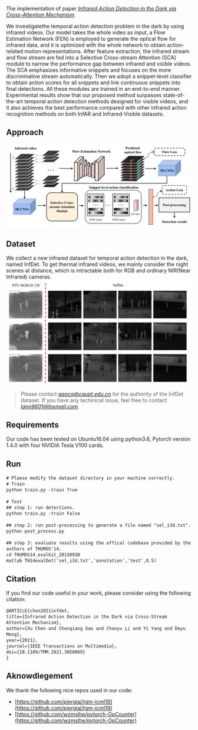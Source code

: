 The implementation of paper [*Infrared Action Detection in the Dark via Cross-Attention Mechanism*](https://ieeexplore.ieee.org/abstract/document/9316950).

We investigatethe temporal action detection problem in the dark by using infrared videos. 
Our model takes the whole video as input, a Flow Estimation Network (FEN) is employed to generate the optical flow for infrared data, and it is optimized with the whole network to obtain action-related motion representations. 
After feature extraction, the infrared stream and flow stream are fed into a Selective Cross-stream Attention (SCA) module to narrow the performance gap between infrared and visible videos. 
The SCA emphasizes informative snippets and focuses on the more discriminative stream automatically. 
Then we adopt a snippet-level classifier to obtain action scores for all snippets and link continuous snippets into final detections.
All these modules are trained in an end-to-end manner.
Experimental results show that our proposed method surpasses state-of-the-art temporal action detection methods designed for visible videos, and it also achieves the best performance compared with other infrared action recognition methods on both InfAR and Infrared-Visible datasets.

## Approach
![overview](https://github.com/LannCX/InfDetNet/blob/main/asset/overview.jpg)

## Dataset
We collect a new infrared dataset for temporal action detection in the dark, named InfDet. 
To get thermal infrared videos, we mainly consider the night scenes at distance, which is intractable both for RGB and ordinary
NIR(Near Infrared) cameras.
![dataset](https://github.com/LannCX/InfDetNet/blob/main/asset/dataset.jpg)
> Please contact *gaocq@cqupt.edu.cn* for the authority of the InfDet dataset.
> If you have any techinical issue, feel free to contact *lann9601@foxmail.com*.

## Requirements
Our code has been tested on Ubuntu16.04 using python3.6, Pytorch version 1.4.0 with four NVIDIA Tesla V100 cards.

## Run

```
# Plaese modify the dataset directory in your machine correctly.
# Train
python train.py -train True

# Test
## step 1: run detections.
python train.py -train False

## step 2: run post-processing to generate a file named "sel_i3d.txt".
python post_process.py

## step 3: evaluate results using the offical codebase provided by the authors of THUMOS'14.
cd THUMOS14_evalkit_20150930
matlab TH14evalDet('sel_i3d.txt','annotation','test',0.5)
```

## Citation
If you find our code useful in your work, please consider using the following citation:
```
@ARTICLE{chen2021infdet,  
title={Infrared Action Detection in the Dark via Cross-Stream Attention Mechanism},
author={Xu Chen and Chenqiang Gao and Chaoyu Li and Yi Yang and Deyu Meng},
year={2021},
journal={IEEE Transactions on Multimedia},
doi={10.1109/TMM.2021.3050069}
}
```

## Aknowdlegement
We thank the following nice repos used in our code:
- [https://github.com/piergiaj/tgm-icml19](https://github.com/piergiaj/tgm-icml19)
- [https://github.com/wzmsltw/pytorch-OpCounter](https://github.com/wzmsltw/pytorch-OpCounter)
